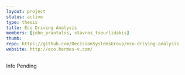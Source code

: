 ```yaml
---
layout: project
status: active
type: thesis
title: Eco Driving Analysis
members: [john_prantalos, stavros_tsourlidakis]
thumb:
repo: https://github.com/DecisionSystemsGroup/eco-driving-analysis
website: http://eco.hermes-v.com/
---
```

Info Pending
